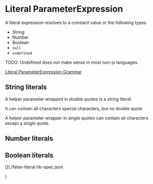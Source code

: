 # Literal ParameterExpression

A literal expression resolves to a constant value or the following types

- String
- Number
- Boolean
- `null`
- `undefined`

TODO: Undefined does not make sense in most non-js languages.

[Literal ParameterExpression Grammar](../handlebars.grammar#LiteralExpressions)

## String literals

A helper parameter wrapped in double quotes is a string literal.

[](./double-quoted-literal-string.hb-spec.json)

It can contain all characters special characters, but no double quote

[](./double-quoted-literal-string-with-invalid-chars.hb-spec.json)

A helper parameter wrapper in single quotes can contain all characters except a single quote.

[](./single-quoted-literal-string-with-invalid-chars.hb-spec.json)

## Number literals

[](./number-literal.hb-spec.json)

## Boolean literals

[](./true-literal.hb-spec.json)

[](./false-literal.hb-spec.json

[](./path-starting-with-boolean.hb-spec.json))
